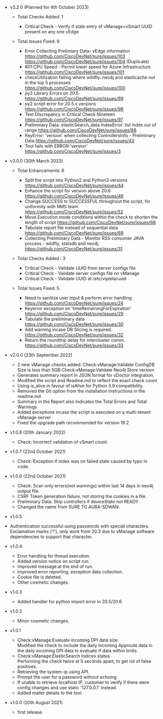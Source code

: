 - v3.2.0 (Planned for 4th October 2023)
  - Total Checks Added: 1
    - Critical Check - Verify if stale entry of vManage+vSmart UUID present on any one cEdge 

  - Total Issues Fixed: 9
    - Error Collecting Prelimiary Data- vEdge information
      https://github.com/CiscoDevNet/sure/issues/103
      https://github.com/CiscoDevNet/sure/issues/104 (Duplicate)
    - #01:CPU Speed - Permit lower speed for Azure Infrastructure
      https://github.com/CiscoDevNet/sure/issues/101
    - checkUtilization failing where wildfly. neo4j and elasticache not in the top 5 processes
      https://github.com/CiscoDevNet/sure/issues/100
    - py3 Library Errors on 20.5
      https://github.com/CiscoDevNet/sure/issues/99
    - py2 script error for 20.5.x versions
      https://github.com/CiscoDevNet/sure/issues/98
    - Text Discrepancy in Critical Check Nineteen
      https://github.com/CiscoDevNet/sure/issues/97
    - Preliminary Data: elasticSearch_data IndexError: list index out of range
      https://github.com/CiscoDevNet/sure/issues/88
    - KeyError: 'version' when collecting ControllersInfo - Preliminary Data
      https://github.com/CiscoDevNet/sure/issues/43
    - Tool fails with ERROR:'version'
      https://github.com/CiscoDevNet/sure/issues/3

- v3.0.0 (30th March 2023)
  - Total Enhancements: 6
    - Split the script into Python2 and Python3 versions
      https://github.com/CiscoDevNet/sure/issues/44
    - Enhance the script for version above 20.6 
      https://github.com/CiscoDevNet/sure/issues/46
    - Change SUCCESS to SUCCESSFUL throughout the script, for uniformity with NMS team
      https://github.com/CiscoDevNet/sure/issues/52 
    - Move Execution mode conditions within the check to shorten the length of script
      https://github.com/CiscoDevNet/sure/issues/68
    - Tabulate report file instead of sequential data 
      https://github.com/CiscoDevNet/sure/issues/69
    - Collecting Preliminary Data - Monitor RSS consumer JAVA process - wildfly, statsdb and neo4j
      https://github.com/CiscoDevNet/sure/issues/31

  - Total Checks Added : 3
    
    - Critical Check - Validate UUID from server configs file
    - Critical Check - Validate server configs file on vManage
    - Critical Check - Validate UUID at /etc/viptela/uuid

  - Total Issues Fixed: 5
    - Need to sanitize user input & perform error handling 
      https://github.com/CiscoDevNet/sure/issues/24
    - Keyerror exception on 'timeRemainingForExpiration' 
      https://github.com/CiscoDevNet/sure/issues/29
    - Tabulate the preliminary data 
      https://github.com/CiscoDevNet/sure/issues/30
    - Add warning incase DB Slicing is required. 
      https://github.com/CiscoDevNet/sure/issues/32
    - Return the roundtrip delay for intercluster comm. 
      https://github.com/CiscoDevNet/sure/issues/33

- v2.0.0 (23th September 2022)
  - 2 new vManage checks added:
    Check:vManage:Validate ConfigDB Size is less than 5GB
    Check:vManage:Validate Neo4j Store version
  - Generates summary report in JSON format for vDoctor integration.
  - Modified the script and Readme.md to reflect the exact check count 
  - Using is_alive in favour of isAlive for Python 3.9 compatibility.
  - Removed the Git option from the installation instructions in the readme.md 
  - Summary in the Report also indicates the Total Errors and Total Warnings
  - Added exceptions incase the script is executed on a multi-tenant vManage server
  - Fixed the upgrade path recommended for version 19.2 

- v1.0.8 (20th January 2022)
  - Check: Incorrect validation of vSmart count.
  
- v1.0.7 (22nd October 2021)
  - Check: Exception if index was on failed state caused by typo in code.
  
- v1.0.6 (22nd October 2021)
  - Check: Scan only errors(not warnings) within last 14 days in neo4j output file.
  - CSRF Token generation failure, not storing the cookies in a file.
  - Preliminary Data: Skip controllers if deviceState not READY.
  - Changed the name from SURE TO AURA-SDWAN.

 - v1.0.5 
  - Authentication successful using passwords with special characters. Exclamation marks ('!'), only work from 20.3 due to vManage software dependencies to support that character.

 - v1.0.4
    - Error handling for thread execution.
    - Added version notice on script run.
    - Improved message at the end of run.
    - Improved error reporting, exception data collection.
    - Cookie file is deleted.
    - Other cosmetic changes.
    
 - v1.0.3
    - Added handler for python import error in 20.5/20.6.
  
 - v1.0.2
    - Minor cosmetic changes.
    
- v1.0.1 
  - Check:vManage:Evaluate incoming DPI data size<br>
    Modified the check to include the daily incoming Approute data in the daily incoming DPI data to evaluate if data within limits.
  - Check:vManage:ElasticSearch Indices status<br>
    Performing the check twice at 5 seconds apart, to get rid of false positives.
  - Retrieving the system-ip using API.
  - Prompt the user for a password without echoing.
  - If unable to retrieve localhost IP, customer to verify if there were config changes and use static '127.0.0.1' instead.
  - Added mailer details to the tool.

- v1.0.0 (20th August 2021)
    - first release.
